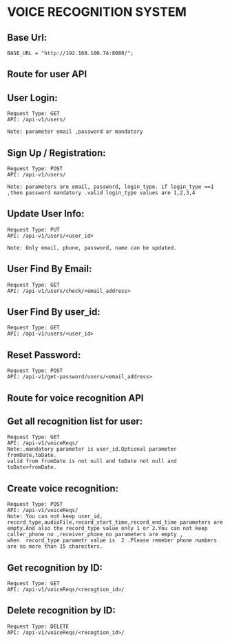 # VOICE RECOGNITION SYSTEM

Base Url:
---------
    BASE_URL = "http://192.168.100.74:8080/";

## Route for user API

User Login:
---------------------------------------------------------------
    Request Type: GET 
    API: /api-v1/users/
    
    Note: parameter email ,password ar mandatory
 
 Sign Up / Registration:
 ------------------------------------------------------------------
    Request Type: POST 
    API: /api-v1/users/
    
    Note: parameters are email, password, login_type. if login_type ==1 ,then password mandatory .valid login_type values are 1,2,3,4
    
Update User Info:
----------------------------------------------------------------------------------
    Request Type: PUT 
    API: /api-v1/users/<user_id>
    
    Note: Only email, phone, password, name can be updated.
 
User Find By Email:
--------------------------------------------------------------------
    Request Type: GET 
    API: /api-v1/users/check/<email_address>

User Find By user_id:
--------------------------------------------------------------------
    Request Type: GET 
    API: /api-v1/users/<user_id>
    
Reset Password:
----------------------------------
    Request Type: POST 
    API: /api-v1/get-password/users/<email_address>
  
## Route for voice recognition API

Get all recognition list for user:
---------------------------------------------------------------------------------------
    Request Type: GET
    API: /api-v1/voiceReqs/
    Note:.mandatory parameter is user_id.Optional parameter fromDate,toDate.
    valid from fromDate is not null and toDate not null and toDate>fromDate.
    

Create voice recognition:
-----------------------------------------
    Request Type: POST 
    API: /api-v1/voiceReqs/
    Note: You can not keep user_id, record_type,audioFile,record_start_time,record_end_time parameters are empty.And also the record_type value only 1 or 2.You can not keep caller_phone_no ,receiver_phone_no parameters are empty ,
    when  record_type parametr value is  2 .Please remeber phone numbers are no more than 15 charecters.

Get  recognition by ID:
-----------------------------------------
    Request Type: GET
    API: /api-v1/voiceReqs/<recogtion_id>/

Delete recognition by ID:
---------------------------------------------
    Request Type: DELETE
    API: /api-v1/voiceReqs/<recogtion_id>/
